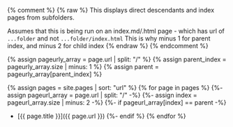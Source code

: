 {% comment %}
{% raw %}
This displays direct descendants and index pages from subfolders.

Assumes that this is being run on an index.md/.html page - which has url of `...folder` and not `...folder/index.html`
This is why minus 1 for parent index, and minus 2 for child index
{% endraw %}
{% endcomment %}

{% assign pageurly_array = page.url | split: "/" %}
{% assign parent_index = pageurly_array.size | minus: 1 %}
{% assign parent = pageurly_array[parent_index] %}

{% assign pages = site.pages | sort: "url" %}
{% for page in pages %}
{%- assign pageurl_array = page.url | split: "/" -%}
{%- assign index = pageurl_array.size | minus: 2 -%}
{%- if pageurl_array[index] == parent -%}
* [{{ page.title }}]({{ page.url }})
{%- endif %}
{% endfor %}
